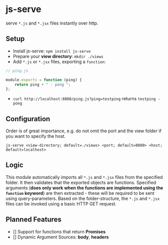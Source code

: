 # js-serve
serve `*.js` and `*.jsx` files instantly over http.

## Setup
- Install js-serve: `npm install js-serve`
- Prepare your **view directory**: `mkdir ./views`
- Add `*.js` or `*.jsx` files, exporting a `function`:
```javascript
// ping.js

module.exports = function (ping) {
    return ping + " - pong ";
};
```
- `curl http://localhost:8080/ping.js?ping=testping` returns `testping - pong` 

## Configuration
Order is of great importance, e.g. do not omit the port and the view folder if you
want to specify the host.
```
js-serve <view-directory; default=./views> <port; default=8080> <host; default=localhost>
```

## Logic
This module automatically imports all `*.js` and `*.jsx` files
from the specified folder. It then validates that the exported objects are functions.
Specified arguments (**does only work when the functions are implemented
using the `function` keyword**) are then extracted - these will be required to be sent using query-parameters. Based on the folder-structure, the `*.js` and `*.jsx` files
can be invoked using a basic HTTP GET request.

## Planned Features
- [] Support for functions that return **Promises**
- [] Dynamic Argument Sources: **body**, **headers**